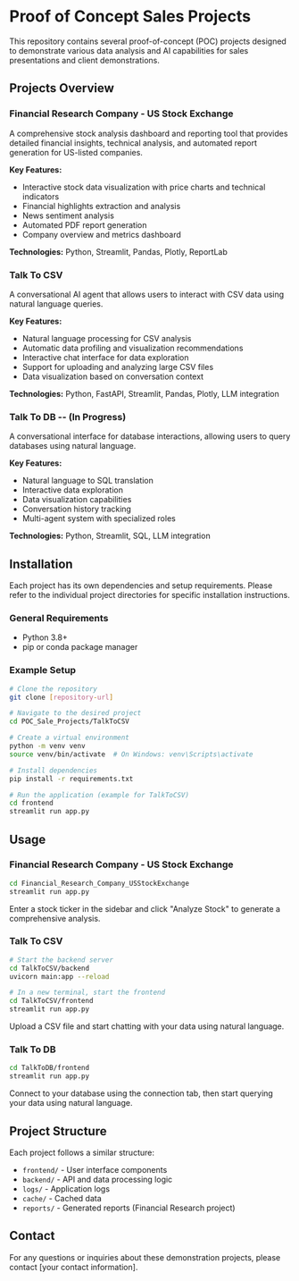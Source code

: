 # Proof of Concept Sales Projects

This repository contains several proof-of-concept (POC) projects designed to demonstrate various data analysis and AI capabilities for sales presentations and client demonstrations.

## Projects Overview

### Financial Research Company - US Stock Exchange

A comprehensive stock analysis dashboard and reporting tool that provides detailed financial insights, technical analysis, and automated report generation for US-listed companies.

**Key Features:**

- Interactive stock data visualization with price charts and technical indicators
- Financial highlights extraction and analysis
- News sentiment analysis
- Automated PDF report generation
- Company overview and metrics dashboard

**Technologies:** Python, Streamlit, Pandas, Plotly, ReportLab

### Talk To CSV

A conversational AI agent that allows users to interact with CSV data using natural language queries.

**Key Features:**

- Natural language processing for CSV analysis
- Automatic data profiling and visualization recommendations
- Interactive chat interface for data exploration
- Support for uploading and analyzing large CSV files
- Data visualization based on conversation context

**Technologies:** Python, FastAPI, Streamlit, Pandas, Plotly, LLM integration

### Talk To DB -- (In Progress)

A conversational interface for database interactions, allowing users to query databases using natural language.

**Key Features:**

- Natural language to SQL translation
- Interactive data exploration
- Data visualization capabilities
- Conversation history tracking
- Multi-agent system with specialized roles

**Technologies:** Python, Streamlit, SQL, LLM integration

## Installation

Each project has its own dependencies and setup requirements. Please refer to the individual project directories for specific installation instructions.

### General Requirements

- Python 3.8+
- pip or conda package manager

### Example Setup

```bash
# Clone the repository
git clone [repository-url]

# Navigate to the desired project
cd POC_Sale_Projects/TalkToCSV

# Create a virtual environment
python -m venv venv
source venv/bin/activate  # On Windows: venv\Scripts\activate

# Install dependencies
pip install -r requirements.txt

# Run the application (example for TalkToCSV)
cd frontend
streamlit run app.py
```

## Usage

### Financial Research Company - US Stock Exchange

```bash
cd Financial_Research_Company_USStockExchange
streamlit run app.py
```

Enter a stock ticker in the sidebar and click "Analyze Stock" to generate a comprehensive analysis.

### Talk To CSV

```bash
# Start the backend server
cd TalkToCSV/backend
uvicorn main:app --reload

# In a new terminal, start the frontend
cd TalkToCSV/frontend
streamlit run app.py
```

Upload a CSV file and start chatting with your data using natural language.

### Talk To DB

```bash
cd TalkToDB/frontend
streamlit run app.py
```

Connect to your database using the connection tab, then start querying your data using natural language.

## Project Structure

Each project follows a similar structure:

- `frontend/` - User interface components
- `backend/` - API and data processing logic
- `logs/` - Application logs
- `cache/` - Cached data
- `reports/` - Generated reports (Financial Research project)

## Contact

For any questions or inquiries about these demonstration projects, please contact [your contact information].
